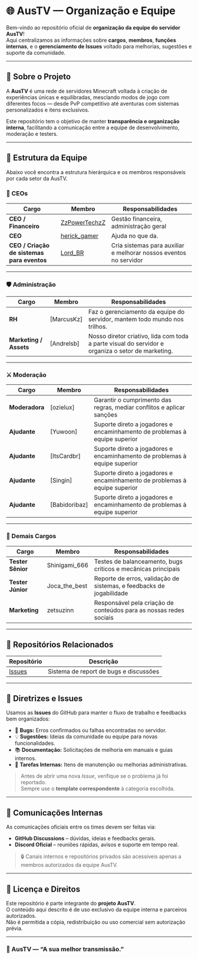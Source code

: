 # 🌐 AusTV — Organização e Equipe

Bem-vindo ao repositório oficial de **organização da equipe do servidor AusTV**!  
Aqui centralizamos as informações sobre **cargos**, **membros**, **funções internas**, e o **gerenciamento de Issues** voltado para melhorias, sugestões e suporte da comunidade.

---

## 🏰 Sobre o Projeto

A **AusTV** é uma rede de servidores Minecraft voltada à criação de experiências únicas e equilibradas, mesclando modos de jogo com diferentes focos — desde PvP competitivo até aventuras com sistemas personalizados e itens exclusivos.

Este repositório tem o objetivo de manter **transparência e organização interna**, facilitando a comunicação entre a equipe de desenvolvimento, moderação e testers.

---

## 👥 Estrutura da Equipe

Abaixo você encontra a estrutura hierárquica e os membros responsáveis por cada setor da AusTV.

### 🧭 CEOs

| Cargo | Membro | Responsabilidades |
|-------|---------|-------------------|
| **CEO / Financeiro** | [ZzPowerTechzZ](https://github.com/ZzPowerTech) | Gestão financeira, administração geral |
| **CEO** | [herick_gamer](https://github.com/DarknessBH) | Ajuda no que da. |
| **CEO / Criação de sistemas para eventos** | [Lord_BR](https://github.com/luizGervazio) | Cria sistemas para auxiliar e melhorar nossos eventos no servidor |

---

### 🛡️ Administração

| Cargo | Membro | Responsabilidades |
|-------|---------|-------------------|
| **RH** | [MarcusKz] | Faz o gerenciamento da equipe do servidor, mantem todo mundo nos trilhos. |
| **Marketing / Assets** | [Andrelsb] | Nosso diretor criativo, lida com toda a parte visual do servidor e organiza o setor de marketing. |

---

### ⚔️ Moderação

| Cargo | Membro | Responsabilidades |
|-------|---------|-------------------|
| **Moderadora** | [ozielux] | Garantir o cumprimento das regras, mediar conflitos e aplicar sanções |
| **Ajudante** | [Yuwoon] | Suporte direto a jogadores e encaminhamento de problemas à equipe superior |
| **Ajudante** | [ItsCardbr] | Suporte direto a jogadores e encaminhamento de problemas à equipe superior |
| **Ajudante** | [Singin] | Suporte direto a jogadores e encaminhamento de problemas à equipe superior |
| **Ajudante** | [Babidoribaz] | Suporte direto a jogadores e encaminhamento de problemas à equipe superior |

---

### 🧪 Demais Cargos

| Cargo | Membro | Responsabilidades |
|-------|---------|-------------------|
| **Tester Sênior** | Shinigami_666 | Testes de balanceamento, bugs críticos e mecânicas principais |
| **Tester Júnior** | Joca_the_best | Reporte de erros, validação de sistemas, e feedbacks de jogabilidade |
| **Marketing** | zetsuzinn | Responsável pela criação de conteúdos para as nossas redes sociais |

---

## 🧩 Repositórios Relacionados

| Repositório | Descrição |
|--------------|-----------|
| [Issues](https://github.com/austv-minecraft/Issues/issues) | Sistema de report de bugs e discussões |

---

## 🧭 Diretrizes e Issues

Usamos as **Issues** do GitHub para manter o fluxo de trabalho e feedbacks bem organizados:

- 🐞 **Bugs:** Erros confirmados ou falhas encontradas no servidor.  
- 💡 **Sugestões:** Ideias da comunidade ou equipe para novas funcionalidades.  
- 📚 **Documentação:** Solicitações de melhoria em manuais e guias internos.  
- 🧱 **Tarefas Internas:** Itens de manutenção ou melhorias administrativas.  

> Antes de abrir uma nova *Issue*, verifique se o problema já foi reportado.  
> Sempre use o **template correspondente** à categoria escolhida.

---

## 💬 Comunicações Internas

As comunicações oficiais entre os times devem ser feitas via:

- **GitHub Discussions** – dúvidas, ideias e feedbacks gerais.  
- **Discord Oficial** – reuniões rápidas, avisos e suporte em tempo real.  

> 🔒 Canais internos e repositórios privados são acessíveis apenas a membros autorizados da equipe AusTV.

---

## 🧾 Licença e Direitos

Este repositório é parte integrante do **projeto AusTV**.  
O conteúdo aqui descrito é de uso exclusivo da equipe interna e parceiros autorizados.  
Não é permitida a cópia, redistribuição ou uso comercial sem autorização prévia.

---

### 💠 AusTV — “A sua melhor transmissão.”
